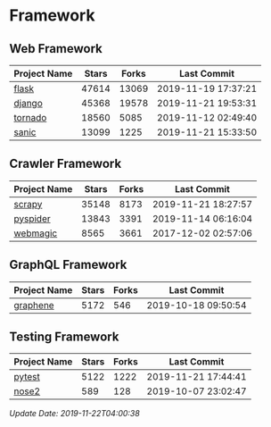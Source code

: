 # Framework

## Web Framework

| Project Name | Stars | Forks | Last Commit |
| ------------ | ----- | ----- | ----------- |
| [flask](https://github.com/pallets/flask) | 47614 | 13069 | 2019-11-19 17:37:21 |
| [django](https://github.com/django/django) | 45368 | 19578 | 2019-11-21 19:53:31 |
| [tornado](https://github.com/tornadoweb/tornado) | 18560 | 5085 | 2019-11-12 02:49:40 |
| [sanic](https://github.com/huge-success/sanic) | 13099 | 1225 | 2019-11-21 15:33:50 |

## Crawler Framework

| Project Name | Stars | Forks | Last Commit |
| ------------ | ----- | ----- | ----------- |
| [scrapy](https://github.com/scrapy/scrapy) | 35148 | 8173 | 2019-11-21 18:27:57 |
| [pyspider](https://github.com/binux/pyspider) | 13843 | 3391 | 2019-11-14 06:16:04 |
| [webmagic](https://github.com/code4craft/webmagic) | 8565 | 3661 | 2017-12-02 02:57:06 |

## GraphQL Framework

| Project Name | Stars | Forks | Last Commit |
| ------------ | ----- | ----- | ----------- |
| [graphene](https://github.com/graphql-python/graphene) | 5172 | 546 | 2019-10-18 09:50:54 |

## Testing Framework

| Project Name | Stars | Forks | Last Commit |
| ------------ | ----- | ----- | ----------- |
| [pytest](https://github.com/pytest-dev/pytest) | 5122 | 1222 | 2019-11-21 17:44:41 |
| [nose2](https://github.com/nose-devs/nose2) | 589 | 128 | 2019-10-07 23:02:47 |

*Update Date: 2019-11-22T04:00:38*
